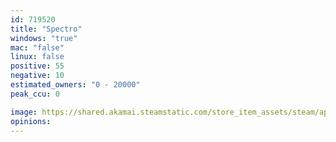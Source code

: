 ```yaml
---
id: 719520
title: "Spectro"
windows: "true"
mac: "false"
linux: false
positive: 55
negative: 10
estimated_owners: "0 - 20000"
peak_ccu: 0

image: https://shared.akamai.steamstatic.com/store_item_assets/steam/apps/719520/header.jpg?t=1591896110
opinions:
---
```

